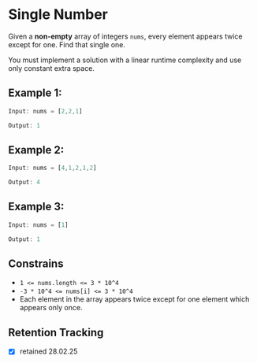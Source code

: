 # Single Number

Given a **non-empty** array of integers `nums`, every element appears twice except for one. Find that single one.

You must implement a solution with a linear runtime complexity and use only constant extra space.

## Example 1:

```ts
Input: nums = [2,2,1]

Output: 1
```

## Example 2:

```ts
Input: nums = [4,1,2,1,2]

Output: 4
```

## Example 3:

```ts
Input: nums = [1]

Output: 1
```

## Constrains

- `1 <= nums.length <= 3 * 10^4`
- `-3 * 10^4 <= nums[i] <= 3 * 10^4`
- Each element in the array appears twice except for one element which appears only once.

## Retention Tracking

- [x] retained 28.02.25